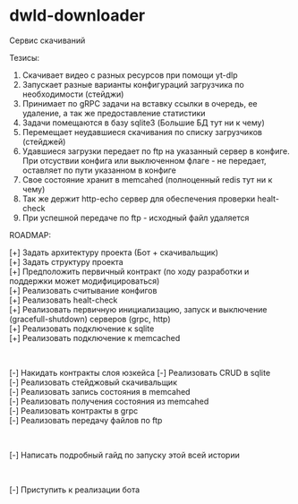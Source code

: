 # dwld-downloader

Сервис скачиваний

Тезисы:
1. Скачивает видео с разных ресурсов при помощи yt-dlp
2. Запускает разные варианты конфигураций загрузчика по необходимости (стейджи)
3. Принимает по gRPC задачи на вставку ссылки в очередь, ее удаление, а так же предоставление статистики
4. Задачи помещаются в базу sqlite3 (Большие БД тут ни к чему)
5. Перемещает неудавшиеся скачивания по списку загрузчиков (стейджей)
6. Удавшиеся загрузки передает по ftp на указанный сервер в конфиге. При отсуствии конфига или выключенном флаге - не передает, оставляет по пути указанном в конфиге 
7. Свое состояние хранит в memcahed (полноценный redis тут ни к чему)
8. Так же держит http-echo сервер для обеспечения проверки healt-check
9. При успешной передаче по ftp - исходный файл удаляется

ROADMAP:

[+] Задать архитектуру проекта (Бот + скачивальщик) <br>
[+] Задать структуру проекта <br>
[+] Предположить первичный контракт (по ходу разработки и поддержки может модифицироваться) <br>
[+] Реализовать считывание конфигов <br>
[+] Реализовать healt-check <br>
[+] Реализовать первичную инициализацию, запуск и выключение (gracefull-shutdown) серверов (grpc, http) <br>
[+] Реализовать подключение к sqlite <br>
[+] Реализовать подключение к memcached <br>

<br>

[-] Накидать контракты слоя юзкейса
[-] Реализовать CRUD в sqlite <br>
[-] Реализовать стейджовый скачивальщик <br>
[-] Реализовать запись состояния в memcahed <br>
[-] Реализовать получения состояния из memcahed <br>
[-] Реализовать контракты в grpc <br>
[-] Реализовать передачу файлов по ftp <br>

<br>

[-] Написать подробный гайд по запуску этой всей истории <br>

<br>

[-] Приступить к реализации бота  <br>